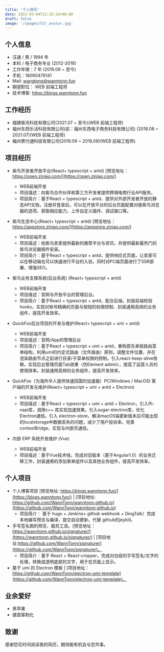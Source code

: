 ```yaml
---
title: '个人简历'
date: 2022-03-04T23:35:24+08:00
draft: false
image: '/images/CV/_avatar.jpg'
---
```


<!--more-->
## 个人信息

- 汪通 / 男 / 1994 年
- 本科 / 电子商务专业 (2012-2016)
- 工作年限：7 年 (2016.09 ~ 至今)
- 手机：18060476141
- Mail: wangtong@wanntonn.fun
- 期望职位： WEB 前端工程师
- 技术博客: [https://blogs.wanntonn.fun ](https://blogs.wanntonn.fun)
  <!-- - GitHub: [https://github.com/WannTonn](https://github.com/WannTonn) -->

## 工作经历

- 福建紫讯科技有限公司(2021.07 ~ 至今)(WEB 前端工程师)
- 福州东西乐活科技有限公司(前：福州东西电子商务科技有限公司) (2018.08 ~ 2021.07)(WEB 前端工程师)
- 福州票付通科技有限公司(2016.09 ~ 2018.08)(WEB 前端工程师)

## 项目经历

- 紫鸟开发者开放平台(React+ typescript + antd) [预览地址：https://open.ziniao.com/](https://open.ziniao.com/)
    - WEB前端开发
    - 项目描述：向紫鸟合作伙伴和第三方开发者提供跨境电商行业API服务。
    - 项目简介：基于React + typescript + antd，提供对外部开发者开放的静态API文档，注册并登录后，可以在开放平台的后台页面配置对接紫鸟浏览器的选项，获取相应能力，上传自定义插件、调试接口等。
- 紫鸟生态中心(React+ typescript + antd) [预览地址：https://appstore.ziniao.com/](https://appstore.ziniao.com/)
    - WEB前端开发
    - 项目描述：给紫鸟卖家提供最新的推荐平台与资讯，并提供最新最热门的紫鸟浏览器插件安装。
    - 项目简介：基于React + typescript + antd，提供响应式页面，让卖家可以在移动端也可以快速进行平台的入驻。同时对PC端页面进行了SSR部署，增强SEO。

- 紫鸟业务支撑系统(后台系统) (React+ typescript + antd)
    - WEB前端开发
    -  项目描述：官网与开放平台的管理后台。
    -  项目简介：基于React + typescript + antd，配合后端，封装前端校验hooks，实现对账号精确的页面与按钮的权限控制、封装通用高频的业务组件，提高开发效率。

- QuickFox后台项目的开发与维护(React+ typescript + umi + antd)
    - WEB前端开发
    - 项目描述：官网/App的管理后台
    - 项目简介：基于React + typescript + umi + antd，重构原先单层路由菜单结构，利用umi的约定式路由（文件路由）原则，调整文件位置，并在渲染路由节点之前进行目录/子菜单权限的控制。引入react-keep-alive依赖，实现后台管理页面Tab效果（仿Element admin），提高了运营人员的使用效率。封装通用高频的业务组件，提高开发效率。

- QuickFox（为海外华人提供快速回国的加速器）PC(Windows / MacOS) 客户端的开发与维护(React+ typescript + umi + antd + Electron)
    - WEB前端开发
    - 项目描述：基于React + typescript + umi + antd + Electron，引入ffi-napi库，调用c++ 库实现加速效果。引入sugar-electron库，优化Electron通信。引入 electron-store，解决macOS端更新版本后可能出现的localstorage中数据丢失的问题，减少了用户投诉率。完善contextBridge，实现与内嵌页通信。
    
- 内部 ERP 系统开发维护 (Vue)
    - WEB前端开发
    - 项目描述：基于Vue技术栈，完成对旧版本（基于Angular1.0）的业务迁移工作，封装通用的添加表单组件以及其他业务组件，提高开发效率。

## 个人项目

- 个人博客项目 [预览地址: https://blogs.wanntonn.fun/](https://blogs.wanntonn.fun/) |  [项目地址: https://github.com/WannTonn/wanntonn.github.io](https://github.com/WannTonn/wanntonn.github.io)
    - 项目简介： 基于 hugo + Jenkins+ github webhook + DingTalk）完成本地编写预览与编译，提交自动更新。代替 github的jeykill。
-  手写签名图的预览、裁剪工具。[预览地址：https://wanntonn.github.io/signaturer/](https://wanntonn.github.io/signaturer/) | [项目地址:https://github.com/WannTonn/signaturer](https://github.com/WannTonn/signaturer)。
     - 项目简介：基于 React + React-cropper，完成对白纸的手写签名/文字的处理，转换成透明底部的文字，用于在页面上显示。  
- 基于 umi 的 Electron 模板  | [项目地址：https://github.com/WannTonn/electron-umi-template](https://github.com/WannTonn/electron-umi-template)。

## 业余爱好

- 黑苹果
- 键盘客制化

## 致谢

感谢您花时间阅读我的简历，期待能有机会与您共事。